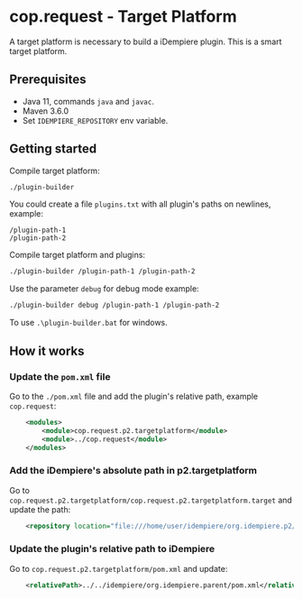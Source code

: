 # cop.request - Target Platform

A target platform is necessary to build a iDempiere plugin. This is a smart target platform.


## Prerequisites

- Java 11, commands `java` and `javac`.
- Maven 3.6.0
- Set `IDEMPIERE_REPOSITORY` env variable.

## Getting started

Compile target platform:

```bash
./plugin-builder
```

You could create a file `plugins.txt` with all plugin's paths on newlines, example:

```
/plugin-path-1
/plugin-path-2
```

Compile target platform and plugins:

```bash
./plugin-builder /plugin-path-1 /plugin-path-2
```

Use the parameter `debug` for debug mode example:

```bash
./plugin-builder debug /plugin-path-1 /plugin-path-2
```

To use `.\plugin-builder.bat` for windows.

## How it works

### Update the `pom.xml` file

Go to the `./pom.xml` file and add the plugin's relative path, example `cop.request`:

```xml
    <modules>
        <module>cop.request.p2.targetplatform</module>
        <module>../cop.request</module>
    </modules>
```

### Add the iDempiere's absolute path in p2.targetplatform

Go to `cop.request.p2.targetplatform/cop.request.p2.targetplatform.target` and update the path:

```xml
    <repository location="file:///home/user/idempiere/org.idempiere.p2/target/repository"/>
```

### Update the plugin's relative path to iDempiere

Go to `cop.request.p2.targetplatform/pom.xml` and update:

```xml
    <relativePath>../../idempiere/org.idempiere.parent/pom.xml</relativePath>
```
